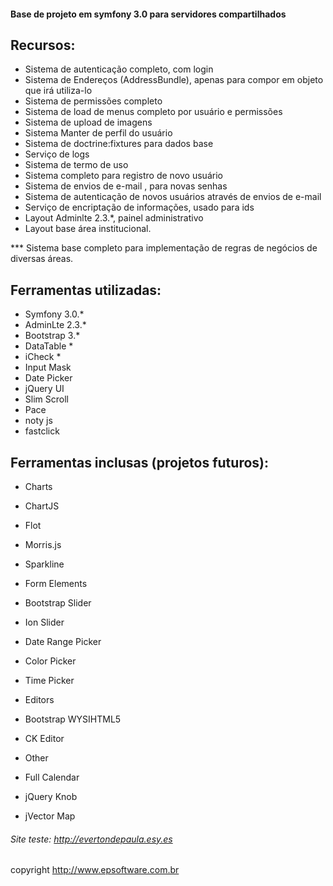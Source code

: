 #### Base de projeto em symfony 3.0 para servidores compartilhados

## Recursos:
 - Sistema de autenticação completo, com login
 - Sistema de Endereços (AddressBundle), apenas para compor em objeto que irá utiliza-lo
 - Sistema de permissões completo
 - Sistema de load de menus completo por usuário e permissões
 - Sistema de upload de imagens
 - Sistema Manter de perfil do usuário
 - Sistema de doctrine:fixtures para dados base
 - Serviço de logs
 - Sistema de termo de uso
 - Sistema completo para registro de novo usuário
 - Sistema de envios de e-mail , para novas senhas
 - Sistema de autenticação de novos usuários através de envios de e-mail
 - Serviço de encriptação de informações, usado para ids
 - Layout Adminlte 2.3.*, painel administrativo
 - Layout base área institucional.

*** Sistema base completo para implementação de regras de negócios de diversas áreas.

## Ferramentas utilizadas:

- Symfony 3.0.*
- AdminLte 2.3.*
- Bootstrap 3.*
- DataTable *
- iCheck *
- Input Mask
- Date Picker
- jQuery UI
- Slim Scroll
- Pace
- noty js
- fastclick

## Ferramentas inclusas (projetos futuros):

 - Charts
  - ChartJS 
  - Flot
  - Morris.js
  - Sparkline

- Form Elements
 - Bootstrap Slider
 - Ion Slider
 - Date Range Picker
 - Color Picker
 - Time Picker

- Editors
 - Bootstrap WYSIHTML5
 - CK Editor

- Other
 - Full Calendar
 - jQuery Knob
 - jVector Map

###### Site teste: http://evertondepaula.esy.es

copyright http://www.epsoftware.com.br

